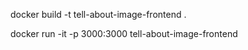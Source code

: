 docker build -t tell-about-image-frontend .  

docker run -it -p 3000:3000 tell-about-image-frontend